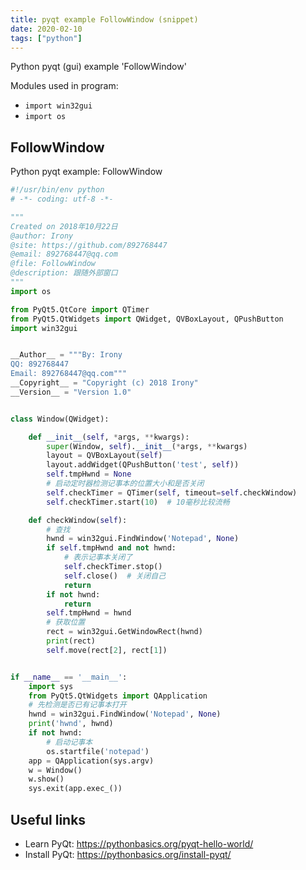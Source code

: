 ```yaml
---
title: pyqt example FollowWindow (snippet)
date: 2020-02-10
tags: ["python"]
---
```

Python pyqt (gui) example 'FollowWindow'


Modules used in program: 
* `import win32gui`
* `import os`

## FollowWindow

Python pyqt example: FollowWindow

```python
#!/usr/bin/env python
# -*- coding: utf-8 -*-

"""
Created on 2018年10月22日
@author: Irony
@site: https://github.com/892768447
@email: 892768447@qq.com
@file: FollowWindow
@description: 跟随外部窗口
"""
import os

from PyQt5.QtCore import QTimer
from PyQt5.QtWidgets import QWidget, QVBoxLayout, QPushButton
import win32gui


__Author__ = """By: Irony
QQ: 892768447
Email: 892768447@qq.com"""
__Copyright__ = "Copyright (c) 2018 Irony"
__Version__ = "Version 1.0"


class Window(QWidget):

    def __init__(self, *args, **kwargs):
        super(Window, self).__init__(*args, **kwargs)
        layout = QVBoxLayout(self)
        layout.addWidget(QPushButton('test', self))
        self.tmpHwnd = None
        # 启动定时器检测记事本的位置大小和是否关闭
        self.checkTimer = QTimer(self, timeout=self.checkWindow)
        self.checkTimer.start(10)  # 10毫秒比较流畅

    def checkWindow(self):
        # 查找
        hwnd = win32gui.FindWindow('Notepad', None)
        if self.tmpHwnd and not hwnd:
            # 表示记事本关闭了
            self.checkTimer.stop()
            self.close()  # 关闭自己
            return
        if not hwnd:
            return
        self.tmpHwnd = hwnd
        # 获取位置
        rect = win32gui.GetWindowRect(hwnd)
        print(rect)
        self.move(rect[2], rect[1])


if __name__ == '__main__':
    import sys
    from PyQt5.QtWidgets import QApplication
    # 先检测是否已有记事本打开
    hwnd = win32gui.FindWindow('Notepad', None)
    print('hwnd', hwnd)
    if not hwnd:
        # 启动记事本
        os.startfile('notepad')
    app = QApplication(sys.argv)
    w = Window()
    w.show()
    sys.exit(app.exec_())


```

## Useful links

- Learn PyQt: https://pythonbasics.org/pyqt-hello-world/
- Install PyQt: https://pythonbasics.org/install-pyqt/
